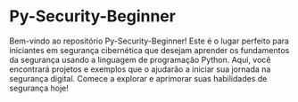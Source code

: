 # Py-Security-Beginner

Bem-vindo ao repositório Py-Security-Beginner! Este é o lugar perfeito para iniciantes em segurança cibernética que desejam aprender os fundamentos da segurança usando a linguagem de programação Python. Aqui, você encontrará projetos e exemplos que o ajudarão a iniciar sua jornada na segurança digital. Comece a explorar e aprimorar suas habilidades de segurança hoje!
